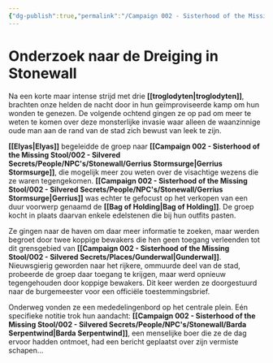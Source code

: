 ```yaml
---
{"dg-publish":true,"permalink":"/Campaign 002 - Sisterhood of the Missing Stool/002 - Silvered Secrets/Notes/Session recaps/002 Onderzoek naar de Dreiging in Stonewall/"}
---
```


# Onderzoek naar de Dreiging in **Stonewall**

Na een korte maar intense strijd met drie **[[troglodyten\|troglodyten]]**, brachten onze helden de nacht door in hun geïmproviseerde kamp om hun wonden te genezen. De volgende ochtend gingen ze op pad om meer te weten te komen over deze monsterlijke invasie waar alleen de waanzinnige oude man aan de rand van de stad zich bewust van leek te zijn.

**[[Elyas\|Elyas]]** begeleidde de groep naar **[[Campaign 002 - Sisterhood of the Missing Stool/002 - Silvered Secrets/People/NPC's/Stonewall/Gerrius Stormsurge\|Gerrius Stormsurge]]**, die mogelijk meer zou weten over de visachtige wezens die ze waren tegengekomen. **[[Campaign 002 - Sisterhood of the Missing Stool/002 - Silvered Secrets/People/NPC's/Stonewall/Gerrius Stormsurge\|Gerrius]]** was echter te gefocust op het verkopen van een duur voorwerp genaamd de **[[Bag of Holding\|Bag of Holding]]**. De groep kocht in plaats daarvan enkele edelstenen die bij hun outfits pasten.

Ze gingen naar de haven om daar meer informatie te zoeken, maar werden begroet door twee koppige bewakers die hen geen toegang verleenden tot dit grensgebied van **[[Campaign 002 - Sisterhood of the Missing Stool/002 - Silvered Secrets/Places/Gunderwal\|Gunderwal]]**. Nieuwsgierig geworden naar het rijkere, ommuurde deel van de stad, probeerde de groep daar toegang te krijgen, maar werd opnieuw tegengehouden door koppige bewakers. Dit keer werden ze doorgestuurd naar de burgemeester voor een officiële toestemmingsbrief.

Onderweg vonden ze een mededelingenbord op het centrale plein. Eén specifieke notitie trok hun aandacht: **[[Campaign 002 - Sisterhood of the Missing Stool/002 - Silvered Secrets/People/NPC's/Stonewall/Barda Serpentwind\|Barda Serpentwind]]**, een menselijke boer die ze de dag ervoor hadden ontmoet, had een bericht geplaatst over zijn vermiste schapen...